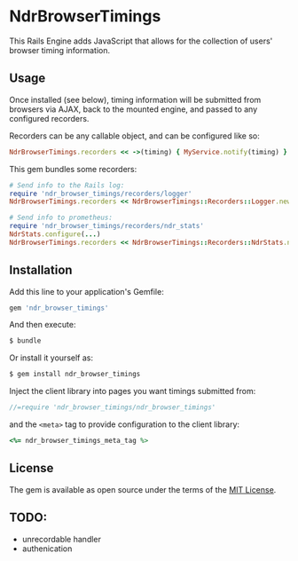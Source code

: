 # NdrBrowserTimings
This Rails Engine adds JavaScript that allows for the collection of users' browser timing information.

## Usage
Once installed (see below), timing information will be submitted from browsers
via AJAX, back to the mounted engine, and passed to any configured recorders.

Recorders can be any callable object, and can be configured like so:

```ruby
NdrBrowserTimings.recorders << ->(timing) { MyService.notify(timing) }
```

This gem bundles some recorders:

```ruby
# Send info to the Rails log:
require 'ndr_browser_timings/recorders/logger'
NdrBrowserTimings.recorders << NdrBrowserTimings::Recorders::Logger.new

# Send info to prometheus:
require 'ndr_browser_timings/recorders/ndr_stats'
NdrStats.configure(...)
NdrBrowserTimings.recorders << NdrBrowserTimings::Recorders::NdrStats.new
```

## Installation
Add this line to your application's Gemfile:

```ruby
gem 'ndr_browser_timings'
```

And then execute:
```bash
$ bundle
```

Or install it yourself as:
```bash
$ gem install ndr_browser_timings
```

Inject the client library into pages you want timings submitted from:

```javascript
//=require 'ndr_browser_timings/ndr_browser_timings'
```

and the `<meta>` tag to provide configuration to the client library:

```ruby
<%= ndr_browser_timings_meta_tag %>
```

## License
The gem is available as open source under the terms of the [MIT License](https://opensource.org/licenses/MIT).

## TODO:
* unrecordable handler
* authenication
